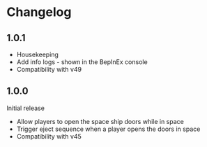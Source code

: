 # Changelog

## 1.0.1

- Housekeeping
- Add info logs - shown in the BepInEx console
- Compatibility with v49

## 1.0.0

Initial release

- Allow players to open the space ship doors while in space
- Trigger eject sequence when a player opens the doors in space
- Compatibility with v45